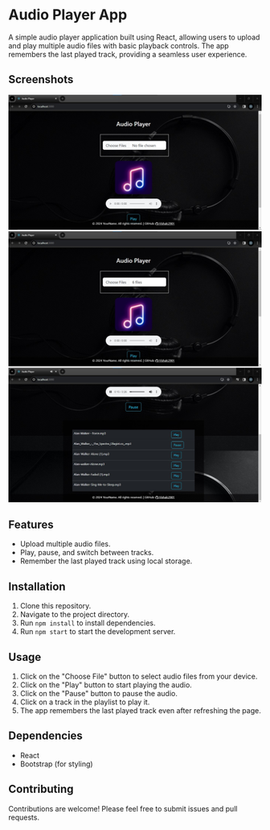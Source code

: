 # Audio Player App

A simple audio player application built using React, allowing users to upload and play multiple audio files with basic playback controls. The app remembers the last played track, providing a seamless user experience.

## Screenshots

![Screenshot 1](./assets/screenshot1.jpg)
![Screenshot 2](./assets/screenshot2.jpg)
![Screenshot 3](./assets/screenshot3.jpg)

## Features

- Upload multiple audio files.
- Play, pause, and switch between tracks.
- Remember the last played track using local storage.

## Installation

1. Clone this repository.
2. Navigate to the project directory.
3. Run `npm install` to install dependencies.
4. Run `npm start` to start the development server.

## Usage

1. Click on the "Choose File" button to select audio files from your device.
2. Click on the "Play" button to start playing the audio.
3. Click on the "Pause" button to pause the audio.
4. Click on a track in the playlist to play it.
5. The app remembers the last played track even after refreshing the page.

## Dependencies

- React
- Bootstrap (for styling)

## Contributing

Contributions are welcome! Please feel free to submit issues and pull requests.
